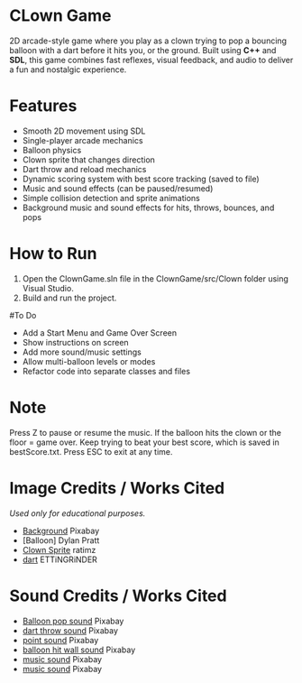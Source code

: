 # CLown Game
2D arcade-style game where you play as a clown trying to pop a bouncing balloon with a dart before it hits you, or the ground.
Built using **C++** and **SDL**, this game combines fast reflexes, visual feedback, and audio to deliver a fun and nostalgic experience.

# Features
- Smooth 2D movement using SDL
- Single-player arcade mechanics
- Balloon physics
- Clown sprite that changes direction
- Dart throw and reload mechanics
- Dynamic scoring system with best score tracking (saved to file)
- Music and sound effects (can be paused/resumed)
- Simple collision detection and sprite animations
- Background music and sound effects for hits, throws, bounces, and pops

# How to Run
1. Open the ClownGame.sln file in the ClownGame/src/Clown folder using Visual Studio.
2. Build and run the project.

#To Do
- Add a Start Menu and Game Over Screen
- Show instructions on screen
- Add more sound/music settings
- Allow multi-balloon levels or modes
- Refactor code into separate classes and files

# Note
Press Z to pause or resume the music.
If the balloon hits the clown or the floor = game over.
Keep trying to beat your best score, which is saved in bestScore.txt.
Press ESC to exit at any time.

# Image Credits / Works Cited
*Used only for educational purposes.*
- [Background](https://pixabay.com/vectors/circus-tent-big-flags-yellow-red-308718/) Pixabay
- [Balloon] Dylan Pratt
- [Clown Sprite](https://ratimz.itch.io/clown-spritesheet?utm_source=chatgpt.com) ratimz
- [dart](https://opengameart.org/node/10653) ETTiNGRiNDER  

# Sound Credits / Works Cited
- [Balloon pop sound](https://pixabay.com/sound-effects/party-balloon-pop-323588/) Pixabay 
- [dart throw sound](https://pixabay.com/sound-effects/dart-throw-380649/) Pixabay 
- [point sound](https://pixabay.com/sound-effects/coin-recieved-230517/) Pixabay 
- [balloon hit wall sound](https://pixabay.com/sound-effects/clown-horn-44595/) Pixabay
- [music sound](https://pixabay.com/music/circus-trapped-in-a-carnival-circus-sideshow-freakshow-organ-rock-378332/) Pixabay 
- [music sound](https://pixabay.com/music/circus-trapped-in-a-carnival-circus-sideshow-freakshow-organ-rock-378332/) Pixabay 

